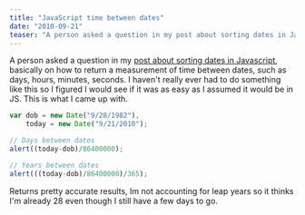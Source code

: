 ```yaml
---
title: "JavaScript time between dates"
date: "2010-09-21"
teaser: "A person asked a question in my post about sorting dates in Javascript, basically on how to return a measurement of time between dates, such as days, hours, minutes, seconds. I haven't really ever had to do something like this so I figured I would see if it was as easy as I assumed it would be in JS..."
---
```


A person asked a question in my [post about sorting dates in Javascript](http://www.somethinghitme.com/2010/04/12/javascript-sorting-by-date-time/), basically on how to return a measurement of time between dates, such as days, hours, minutes, seconds. I haven't really ever had to do something like this so I figured I would see if it was as easy as I assumed it would be in JS. This is what I came up with.

```javascript
var dob = new Date("9/28/1982"), 
    today = new Date("9/21/2010");

// Days between dates 
alert((today-dob)/86400000);

// Years between dates 
alert(((today-dob)/86400000)/365);
```

Returns pretty accurate results, Im not accounting for leap years so it thinks I'm already 28 even though I still have a few days to go.
